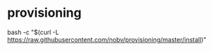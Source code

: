 # provisioning

bash -c "$(curl -L https://raw.githubusercontent.com/nobv/provisioning/master/install)"

